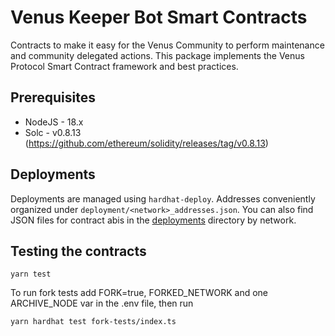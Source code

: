 # Venus Keeper Bot Smart Contracts

Contracts to make it easy for the Venus Community to perform maintenance and community delegated actions. This package implements the Venus Protocol Smart Contract framework and best practices.

## Prerequisites

- NodeJS - 18.x
- Solc - v0.8.13 (https://github.com/ethereum/solidity/releases/tag/v0.8.13)

## Deployments

Deployments are managed using `hardhat-deploy`. Addresses conveniently organized under `deployment/<network>_addresses.json`. You can also find JSON files for contract abis in the [deployments](./deployments/) directory by network.

## Testing the contracts

```
yarn test
```

To run fork tests add FORK=true, FORKED_NETWORK and one ARCHIVE_NODE var in the .env file, then run

```
yarn hardhat test fork-tests/index.ts
```

